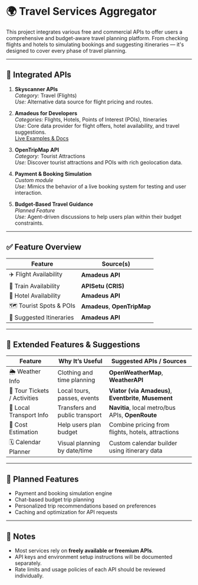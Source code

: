 # 🌍 Travel Services Aggregator

This project integrates various free and commercial APIs to offer users a comprehensive and budget-aware travel planning platform. From checking flights and hotels to simulating bookings and suggesting itineraries — it's designed to cover every phase of travel planning.

---

## 🔌 Integrated APIs

1. **Skyscanner APIs**  
   *Category:* Travel (Flights)  
   *Use:* Alternative data source for flight pricing and routes.

2. **Amadeus for Developers**  
   *Categories:* Flights, Hotels, Points of Interest (POIs), Itineraries  
   *Use:* Core data provider for flight offers, hotel availability, and travel suggestions.  
   [Live Examples & Docs](https://developers.amadeus.com/self-service/apis-docs/guides/developer-guides/examples/live-examples/)

3. **OpenTripMap API**  
   *Category:* Tourist Attractions  
   *Use:* Discover tourist attractions and POIs with rich geolocation data.

4. **Payment & Booking Simulation**  
   *Custom module*  
   *Use:* Mimics the behavior of a live booking system for testing and user interaction.

5. **Budget-Based Travel Guidance**  
   *Planned Feature*  
   *Use:* Agent-driven discussions to help users plan within their budget constraints.

---

## ✅ Feature Overview

| Feature                   | Source(s)                                |
|---------------------------|------------------------------------------|
| ✈️ Flight Availability     | **Amadeus API**                          |
| 🚆 Train Availability      | **APISetu (CRIS)**                       |
| 🏨 Hotel Availability      | **Amadeus API**                          |
| 🗺️ Tourist Spots & POIs    | **Amadeus**, **OpenTripMap**             |
| 🧭 Suggested Itineraries   | **Amadeus API**                          |

---

## 🧠 Extended Features & Suggestions

| Feature                          | Why It’s Useful                     | Suggested APIs / Sources                              |
|----------------------------------|-------------------------------------|--------------------------------------------------------|
| 🌦️ Weather Info                 | Clothing and time planning          | **OpenWeatherMap**, **WeatherAPI**                     |
| 🎫 Tour Tickets / Activities     | Local tours, passes, events         | **Viator (via Amadeus)**, **Eventbrite**, **Musement** |
| 🚖 Local Transport Info          | Transfers and public transport      | **Navitia**, local metro/bus APIs, **OpenRoute**       |
| 🧾 Cost Estimation               | Help users plan budget              | Combine pricing from flights, hotels, attractions      |
| 🗓️ Calendar Planner             | Visual planning by date/time        | Custom calendar builder using itinerary data           |

---

## 🔧 Planned Features

- Payment and booking simulation engine
- Chat-based budget trip planning
- Personalized trip recommendations based on preferences
- Caching and optimization for API requests

---

## 📌 Notes

- Most services rely on **freely available or freemium APIs**.
- API keys and environment setup instructions will be documented separately.
- Rate limits and usage policies of each API should be reviewed individually.